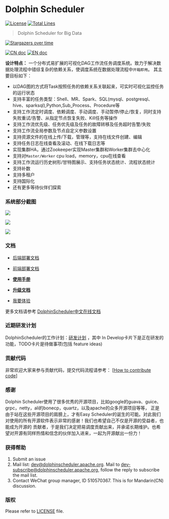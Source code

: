 Dolphin Scheduler
============
[![License](https://img.shields.io/badge/license-Apache%202-4EB1BA.svg)](https://www.apache.org/licenses/LICENSE-2.0.html)
[![Total Lines](https://tokei.rs/b1/github/analysys/EasyScheduler?category=lines)](https://github.com/analysys/EasyScheduler)

> Dolphin Scheduler for Big Data



[![Stargazers over time](https://starchart.cc/analysys/EasyScheduler.svg)](https://starchart.cc/analysys/EasyScheduler)

[![CN doc](https://img.shields.io/badge/文档-中文版-blue.svg)](README_zh_CN.md)
[![EN doc](https://img.shields.io/badge/document-English-blue.svg)](README.md)


**设计特点：** 一个分布式易扩展的可视化DAG工作流任务调度系统。致力于解决数据处理流程中错综复杂的依赖关系，使调度系统在数据处理流程中`开箱即用`。
其主要目标如下：
 - 以DAG图的方式将Task按照任务的依赖关系关联起来，可实时可视化监控任务的运行状态
 - 支持丰富的任务类型：Shell、MR、Spark、SQL(mysql、postgresql、hive、sparksql),Python,Sub_Process、Procedure等
 - 支持工作流定时调度、依赖调度、手动调度、手动暂停/停止/恢复，同时支持失败重试/告警、从指定节点恢复失败、Kill任务等操作
 - 支持工作流优先级、任务优先级及任务的故障转移及任务超时告警/失败
 - 支持工作流全局参数及节点自定义参数设置
 - 支持资源文件的在线上传/下载，管理等，支持在线文件创建、编辑
 - 支持任务日志在线查看及滚动、在线下载日志等
 - 实现集群HA，通过Zookeeper实现Master集群和Worker集群去中心化
 - 支持对`Master/Worker` cpu load，memory，cpu在线查看
 - 支持工作流运行历史树形/甘特图展示、支持任务状态统计、流程状态统计
 - 支持补数
 - 支持多租户
 - 支持国际化
 - 还有更多等待伙伴们探索


### 系统部分截图

![](http://geek.analysys.cn/static/upload/221/2019-03-29/0a9dea80-fb02-4fa5-a812-633b67035ffc.jpeg)

![](http://geek.analysys.cn/static/upload/221/2019-04-01/83686def-a54f-4169-8cae-77b1f8300cc1.png)

![](http://geek.analysys.cn/static/upload/221/2019-03-29/83c937c7-1793-4d7a-aa28-b98460329fe0.jpeg)

### 文档

- <a href="https://dolphinscheduler.apache.org/zh-cn/docs/user_doc/backend-deployment.html" target="_blank">后端部署文档</a>

- <a href="https://dolphinscheduler.apache.org/zh-cn/docs/user_doc/frontend-deployment.html" target="_blank">前端部署文档</a>

- [**使用手册**](https://dolphinscheduler.apache.org/zh-cn/docs/user_doc/system-manual.html?_blank "系统使用手册") 

- [**升级文档**](https://dolphinscheduler.apache.org/zh-cn/docs/release/upgrade.html?_blank "升级文档") 

- <a href="http://106.75.43.194:8888" target="_blank">我要体验</a> 

更多文档请参考 <a href="https://dolphinscheduler.apache.org/zh-cn/docs/user_doc/quick-start.html" target="_blank">DolphinScheduler中文在线文档</a>


### 近期研发计划

DolphinScheduler的工作计划：<a href="https://github.com/apache/incubator-dolphinscheduler/projects/1" target="_blank">研发计划</a> ，其中 In Develop卡片下是正在研发的功能，TODO卡片是待做事项(包括 feature ideas)

### 贡献代码

非常欢迎大家来参与贡献代码，提交代码流程请参考：
[[How to contribute code](https://github.com/apache/incubator-dolphinscheduler/issues/310)]


### 感谢

Dolphin Scheduler使用了很多优秀的开源项目，比如google的guava、guice、grpc，netty，ali的bonecp，quartz，以及apache的众多开源项目等等，
正是由于站在这些开源项目的肩膀上，才有Easy Scheduler的诞生的可能。对此我们对使用的所有开源软件表示非常的感谢！我们也希望自己不仅是开源的受益者，也能成为开源的
贡献者，于是我们决定把易调度贡献出来，并承诺长期维护。也希望对开源有同样热情和信念的伙伴加入进来，一起为开源献出一份力！


### 获得帮助
1. Submit an issue
1. Mail list: dev@dolphinscheduler.apache.org. Mail to dev-subscribe@dolphinscheduler.apache.org, follow the reply to subscribe the mail list.
1. Contact WeChat group manager, ID 510570367. This is for Mandarin(CN) discussion.

### 版权
Please refer to [LICENSE](https://github.com/apache/incubator-dolphinscheduler/blob/dev/LICENSE) file.
 







